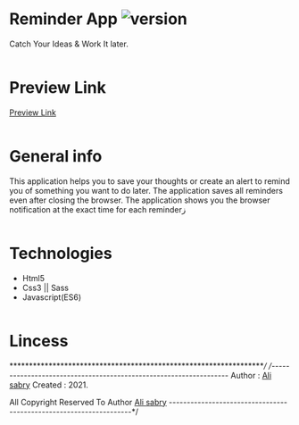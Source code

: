 # Reminder App ![version](https://img.shields.io/badge/version-1.1-brightgreen)
Catch Your Ideas & Work It later.

```
```
# Preview Link
[Preview Link](https://ali-sabry.github.io/reminder-app/)

```
```
# General info
This application helps you to save your thoughts or create an alert to remind you of something you want to do later. The application saves all reminders even after closing the browser. The application shows you the browser notification at the exact time for each reminderز

```
```
# Technologies 
* Html5
* Css3 || Sass
* Javascript(ES6)

```
```

# Lincess
******************************************************************/
/*------------------------------------------------------------------
Author      : [Ali sabry](https://www.linkedin.com/in/ali-sabry/)
Created     : 2021.

All Copyright Reserved To Author [Ali sabry](https://www.linkedin.com/in/ali-sabry/)
-------------------------------------------------------------------*/
